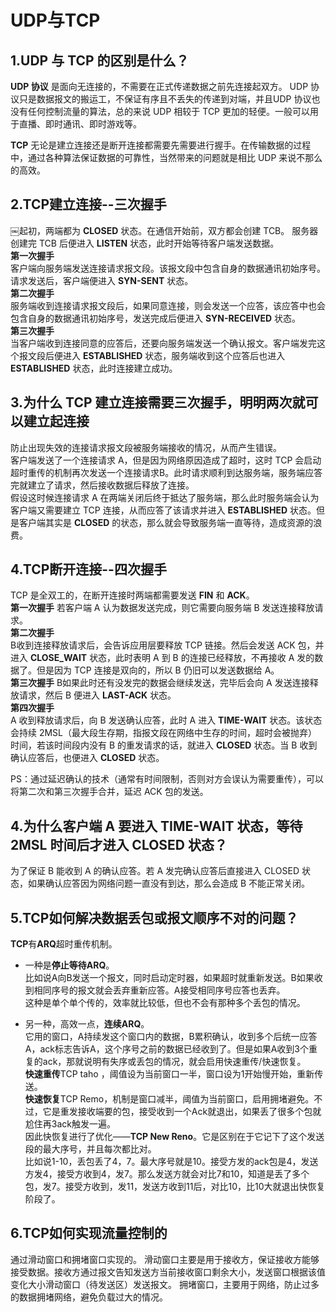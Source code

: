 # UDP与TCP

## 1.UDP 与 TCP 的区别是什么？
**UDP 协议** 是面向无连接的，不需要在正式传递数据之前先连接起双方。 UDP 协议只是数据报文的搬运工，不保证有序且不丢失的传递到对端，并且UDP 协议也没有任何控制流量的算法，总的来说 UDP 相较于 TCP 更加的轻便。一般可以用于直播、即时通讯、即时游戏等。  

**TCP** 无论是建立连接还是断开连接都需要先需要进行握手。在传输数据的过程中，通过各种算法保证数据的可靠性，当然带来的问题就是相比 UDP 来说不那么的高效。

## 2.TCP建立连接--三次握手
￼起初，两端都为 **CLOSED** 状态。在通信开始前，双方都会创建 TCB。 服务器创建完 TCB 后便进入 **LISTEN** 状态，此时开始等待客户端发送数据。  
**第一次握手**   
客户端向服务端发送连接请求报文段。该报文段中包含自身的数据通讯初始序号。请求发送后，客户端便进入 **SYN-SENT** 状态。  
**第二次握手**  
服务端收到连接请求报文段后，如果同意连接，则会发送一个应答，该应答中也会包含自身的数据通讯初始序号，发送完成后便进入 **SYN-RECEIVED** 状态。  
**第三次握手**  
当客户端收到连接同意的应答后，还要向服务端发送一个确认报文。客户端发完这个报文段后便进入 **ESTABLISHED** 状态，服务端收到这个应答后也进入 **ESTABLISHED** 状态，此时连接建立成功。  

## 3.为什么 TCP 建立连接需要三次握手，明明两次就可以建立起连接
防止出现失效的连接请求报文段被服务端接收的情况，从而产生错误。  
客户端发送了一个连接请求 A，但是因为网络原因造成了超时，这时 TCP 会启动超时重传的机制再次发送一个连接请求B。此时请求顺利到达服务端，服务端应答完就建立了请求，然后接收数据后释放了连接。    
假设这时候连接请求 A 在两端关闭后终于抵达了服务端，那么此时服务端会认为客户端又需要建立 TCP 连接，从而应答了该请求并进入 **ESTABLISHED** 状态。但是客户端其实是 **CLOSED** 的状态，那么就会导致服务端一直等待，造成资源的浪费。

## 4.TCP断开连接--四次握手
TCP 是全双工的，在断开连接时两端都需要发送 **FIN** 和 **ACK**。  
**第一次握手**
若客户端 A 认为数据发送完成，则它需要向服务端 B 发送连接释放请求。  
**第二次握手**  
B收到连接释放请求后，会告诉应用层要释放 TCP 链接。然后会发送 ACK 包，并进入 **CLOSE_WAIT** 状态，此时表明 A 到 B 的连接已经释放，不再接收 A 发的数据了。但是因为 TCP 连接是双向的，所以 B 仍旧可以发送数据给 A。  
**第三次握手**
B如果此时还有没发完的数据会继续发送，完毕后会向 A 发送连接释放请求，然后 B 便进入 **LAST-ACK** 状态。  
**第四次握手**  
A 收到释放请求后，向 B 发送确认应答，此时 A 进入 **TIME-WAIT** 状态。该状态会持续 2MSL（最大段生存期，指报文段在网络中生存的时间，超时会被抛弃） 时间，若该时间段内没有 B 的重发请求的话，就进入 **CLOSED** 状态。当 B 收到确认应答后，也便进入 **CLOSED** 状态。

PS：通过延迟确认的技术（通常有时间限制，否则对方会误认为需要重传），可以将第二次和第三次握手合并，延迟 ACK 包的发送。

## 4.为什么客户端 A 要进入 TIME-WAIT 状态，等待 2MSL 时间后才进入 CLOSED 状态？
为了保证 B 能收到 A 的确认应答。若 A 发完确认应答后直接进入 CLOSED 状态，如果确认应答因为网络问题一直没有到达，那么会造成 B 不能正常关闭。

## 5.TCP如何解决数据丢包或报文顺序不对的问题？
**TCP**有**ARQ**超时重传机制。  

- 一种是**停止等待ARQ**。  
比如说A向B发送一个报文，同时启动定时器，如果超时就重新发送。B如果收到相同序号的报文就会丢弃重新应答。A接受相同序号应答也丢弃。  
这种是单个单个传的，效率就比较低，但也不会有那种多个丢包的情况。  

- 另一种，高效一点，**连续ARQ**。  
它用的窗口，A持续发这个窗口内的数据，B累积确认，收到多个后统一应答A，ack标志告诉A，这个序号之前的数据已经收到了。但是如果A收到3个重复的ack，那就说明有失序或丢包的情况，就会启用快速重传/快速恢复。  
**快速重传**TCP taho ，阈值设为当前窗口一半，窗口设为1开始慢开始，重新传送。  
**快速恢复**TCP Remo，机制是窗口减半，阈值为当前窗口，启用拥堵避免。不过，它是重发接收端要的包，接受收到一个Ack就退出，如果丢了很多个包就尬住再3ack触发一遍。  
因此快恢复进行了优化——**TCP New Reno**。它是区别在于它记下了这个发送段的最大序号，并且每次都比对。  
比如说1-10，丢包丢了4，7。最大序号就是10。接受方发的ack包是4，发送方发4，接受方收到4，发7。那么发送方就会对比7和10，知道是丢了多个包，发7。接受方收到，发11，发送方收到11后，对比10，比10大就退出快恢复阶段了。

## 6.TCP如何实现流量控制的
通过滑动窗口和拥堵窗口实现的。
滑动窗口主要是用于接收方，保证接收方能够接受数据。接收方通过报文告知发送方当前接收窗口剩余大小，发送窗口根据该值变化大小滑动窗口（待发送区）发送报文。
拥堵窗口，主要用于网络，防止过多的数据拥堵网络，避免负载过大的情况。



